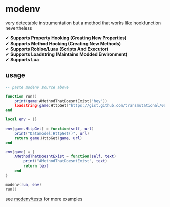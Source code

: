 # modenv
very detectable instrumentation but a method that works like hookfunction nevertheless<br>

 ✔ **Supports Property Hooking (Creating New Properties)**<br>
 ✔ **Supports Method Hooking (Creating New Methods)**<br>
 ✔ **Supports Roblox/Luau (Scripts And Executor)**<br>
 ✔ **Supports Loadstring (Maintains Modded Environment)**<br>
 ✔ **Supports Lua**

## usage
```lua
-- paste modenv source above

function run()
    print(game:AMethodThatDoesntExist("hey"))
    loadstring(game:HttpGet("https://gist.github.com/transmutational/0a9a3675340da39f3fc948cbb9827e6a/raw/script.lua"))()
end

local env = {}

env[game.HttpGet] = function(self, url)
    print("Datamodel:HttpGet()", url)
    return game.HttpGet(game, url)
end

env[game] = {
    AMethodThatDoesntExist = function(self, text)
        print("AMethodThatDoesntExist", text)
        return text
    end
}

modenv(run, env)
run()
```

see [modenv/tests](https://github.com/transmutational/modenv/tree/main/tests) for more examples
